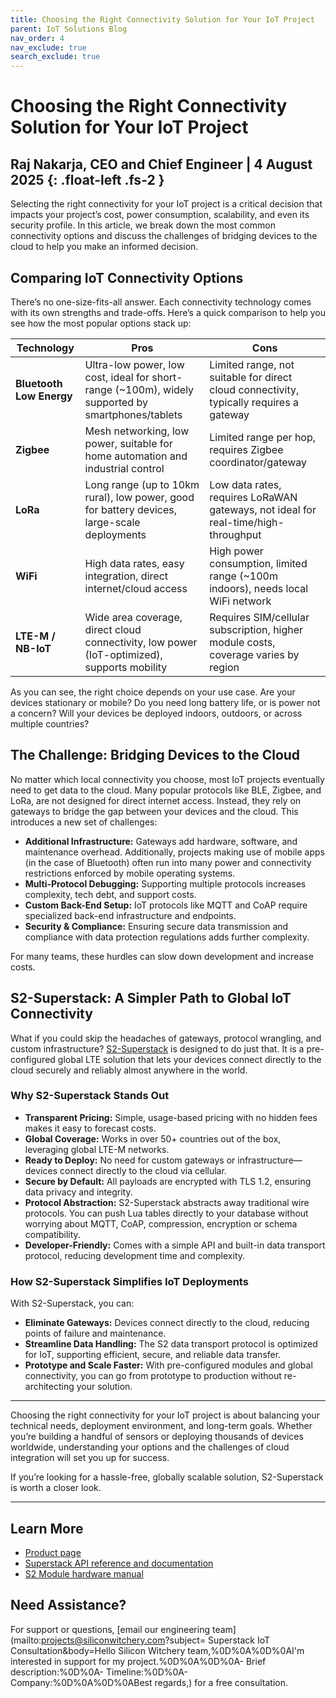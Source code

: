 ```yaml
---
title: Choosing the Right Connectivity Solution for Your IoT Project
parent: IoT Solutions Blog
nav_order: 4
nav_exclude: true
search_exclude: true
---
```


# **Choosing the Right Connectivity Solution for Your IoT Project**

Raj Nakarja, CEO and Chief Engineer \| 4 August 2025
{: .float-left	.fs-2 }
---

Selecting the right connectivity for your IoT project is a critical decision that impacts your project’s cost, power consumption, scalability, and even its security profile. In this article, we break down the most common connectivity options and discuss the challenges of bridging devices to the cloud to help you make an informed decision.

## Comparing IoT Connectivity Options

There’s no one-size-fits-all answer. Each connectivity technology comes with its own strengths and trade-offs. Here’s a quick comparison to help you see how the most popular options stack up:

| Technology               | Pros                                                                                              | Cons                                                                                    |
| ------------------------ | ------------------------------------------------------------------------------------------------- | --------------------------------------------------------------------------------------- |
| **Bluetooth Low Energy** | Ultra-low power, low cost, ideal for short-range (~100m), widely supported by smartphones/tablets | Limited range, not suitable for direct cloud connectivity, typically requires a gateway |
| **Zigbee**               | Mesh networking, low power, suitable for home automation and industrial control                   | Limited range per hop, requires Zigbee coordinator/gateway                              |
| **LoRa**                 | Long range (up to 10km rural), low power, good for battery devices, large-scale deployments       | Low data rates, requires LoRaWAN gateways, not ideal for real-time/high-throughput      |
| **WiFi**                 | High data rates, easy integration, direct internet/cloud access                                   | High power consumption, limited range (~100m indoors), needs local WiFi network         |
| **LTE-M / NB-IoT**       | Wide area coverage, direct cloud connectivity, low power (IoT-optimized), supports mobility       | Requires SIM/cellular subscription, higher module costs, coverage varies by region      |

As you can see, the right choice depends on your use case. Are your devices stationary or mobile? Do you need long battery life, or is power not a concern? Will your devices be deployed indoors, outdoors, or across multiple countries?

## The Challenge: Bridging Devices to the Cloud

No matter which local connectivity you choose, most IoT projects eventually need to get data to the cloud. Many popular protocols like BLE, Zigbee, and LoRa, are not designed for direct internet access. Instead, they rely on gateways to bridge the gap between your devices and the cloud. This introduces a new set of challenges:

- **Additional Infrastructure:** Gateways add hardware, software, and maintenance overhead. Additionally, projects making use of mobile apps (in the case of Bluetooth) often run into many power and connectivity restrictions enforced by mobile operating systems. 
- **Multi-Protocol Debugging:** Supporting multiple protocols increases complexity, tech debt, and support costs.
- **Custom Back-End Setup:** IoT protocols like MQTT and CoAP require specialized back-end infrastructure and endpoints.
- **Security & Compliance:** Ensuring secure data transmission and compliance with data protection regulations adds further complexity.

For many teams, these hurdles can slow down development and increase costs.

## S2-Superstack: A Simpler Path to Global IoT Connectivity

What if you could skip the headaches of gateways, protocol wrangling, and custom infrastructure? [S2-Superstack](https://www.siliconwitchery.com/s2-superstack) is designed to do just that. It is a pre-configured global LTE solution that lets your devices connect directly to the cloud securely and reliably almost anywhere in the world.

### Why S2-Superstack Stands Out

- **Transparent Pricing:** Simple, usage-based pricing with no hidden fees makes it easy to forecast costs.
- **Global Coverage:** Works in over 50+ countries out of the box, leveraging global LTE-M networks.
- **Ready to Deploy:** No need for custom gateways or infrastructure—devices connect directly to the cloud via cellular.
- **Secure by Default:** All payloads are encrypted with TLS 1.2, ensuring data privacy and integrity.
- **Protocol Abstraction:** S2-Superstack abstracts away traditional wire protocols. You can push Lua tables directly to your database without worrying about MQTT, CoAP, compression, encryption or schema compatibility.
- **Developer-Friendly:** Comes with a simple API and built-in data transport protocol, reducing development time and complexity.

### How S2-Superstack Simplifies IoT Deployments

With S2-Superstack, you can:

- **Eliminate Gateways:** Devices connect directly to the cloud, reducing points of failure and maintenance.
- **Streamline Data Handling:** The S2 data transport protocol is optimized for IoT, supporting efficient, secure, and reliable data transfer.
- **Prototype and Scale Faster:** With pre-configured modules and global connectivity, you can go from prototype to production without re-architecting your solution.

---

Choosing the right connectivity for your IoT project is about balancing your technical needs, deployment environment, and long-term goals. Whether you’re building a handful of sensors or deploying thousands of devices worldwide, understanding your options and the challenges of cloud integration will set you up for success.

If you’re looking for a hassle-free, globally scalable solution, S2-Superstack is worth a closer look. 

---

## Learn More

- [Product page](https://www.siliconwitchery.com/s2-superstack)
- [Superstack API reference and documentation](/pages/superstack/)
- [S2 Module hardware manual](/pages/s2-module)

## Need Assistance?

For support or questions, [email our engineering team](mailto:projects@siliconwitchery.com?subject= Superstack IoT Consultation&amp;body=Hello Silicon Witchery team,%0D%0A%0D%0AI'm interested in support for my project.%0D%0A%0D%0A- Brief description:%0D%0A- Timeline:%0D%0A- Company:%0D%0A%0D%0ABest regards,) for a free consultation.
